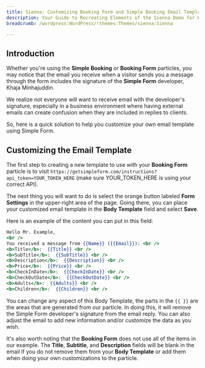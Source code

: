 ```yaml
---
title: Sienna: Customizing Booking Form and Simple Booking Email Templates
description: Your Guide to Recreating Elements of the Sienna Demo for WordPress
breadcrumb: /wordpress:WordPress/!themes:Themes/sienna:Sienna

---
```


## Introduction

Whether you're using the **Simple Booking** or **Booking Form** particles, you may notice that the email you receive when a visitor sends you a message through the form includes the signature of the **Simple Form** developer, Khaja Minhajuddin.

We realize not everyone will want to receive email with the developer's signature, especially in a business environment where having external emails can create confusion when they are included in replies to clients.

So, here is a quick solution to help you customize your own email template using Simple Form.

## Customizing the Email Template

The first step to creating a new template to use with your **Booking Form** particle is to visit `https://getsimpleform.com/instructions?api_token=YOUR_TOKEN_HERE` (make sure YOUR_TOKEN_HERE is using your correct API).

The next thing you will want to do is select the orange button labeled **Form Settings** in the upper-right area of the page. Going there, you can place your customized email template in the **Body Template** field and select **Save**.

Here is an example of the content you can put in this field:

~~~ .html
Hello Mr. Example,
<br />
You received a message from {{Name}} ({{Email}}): <br />
<b>Title</b>:  {{Title}} <br />
<b>SubTitle</b>:  {{SubTitle}} <br />
<b>Description</b>:  {{Description}} <br />
<b>Price</b>:  {{Price}} <br />
<b>CheckInDate</b>:  {{CheckInDate}} <br />
<b>CheckOutDate</b>:  {{CheckOutDate}} <br />
<b>Adults</b>:  {{Adults}} <br />
<b>Children</b>:  {{Children}} <br />
~~~

You can change any aspect of this Body Template, the parts in the `{{ }}` are the areas that are generated from our particle. In doing this, it will remove the Simple Form developer's signature from the email reply. You can also adjust the email to add new information and/or customize the data as you wish.

It's also worth noting that the **Booking Form** does not use all of the items in our example. The **Title**, **Subtitle**, and **Description** fields will be blank in the email if you do not remove them from your **Body Template** or add them when doing your own customizations to the particle.


